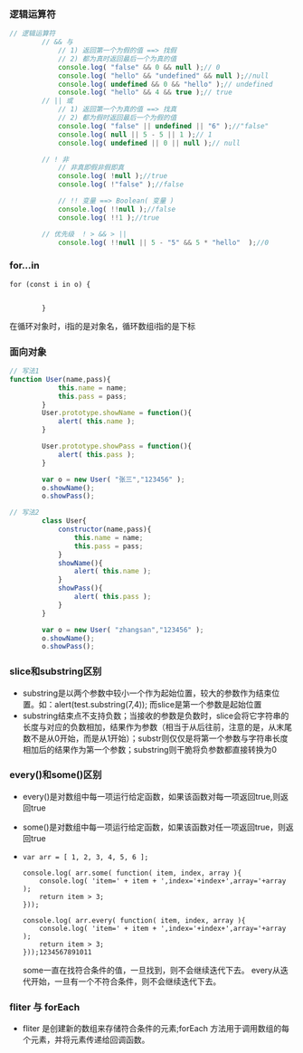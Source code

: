 ### 逻辑运算符

```javascript
// 逻辑运算符
		// && 与
			// 1) 返回第一个为假的值 ==> 找假
			// 2) 都为真时返回最后一个为真的值
			console.log( "false" && 0 && null );// 0
			console.log( "hello" && "undefined" && null );//null
			console.log( undefined && 0 && "hello" );// undefined
			console.log( "hello" && 4 && true );// true
		// || 或
			// 1) 返回第一个为真的值 ==> 找真
			// 2) 都为假时返回最后一个为假的值
			console.log( "false" || undefined || "6" );//"false"
			console.log( null || 5 - 5 || 1 );// 1
			console.log( undefined || 0 || null );// null

		// ! 非
			// 非真即假非假即真
			console.log( !null );//true
			console.log( !"false" );//false

			// !! 变量 ==> Boolean( 变量 )
			console.log( !!null );//false
			console.log( !!1 );//true

		// 优先级  ! > && > ||
			console.log( !!null || 5 - "5" && 5 * "hello"  );//0
```

### for...in

```
for (const i in o) {
            
            
        }
```



在循环对象时，i指的是对象名，循环数组i指的是下标



### 面向对象

```javascript
// 写法1
function User(name,pass){
			this.name = name;
			this.pass = pass;
		}
		User.prototype.showName = function(){
			alert( this.name );
		}

		User.prototype.showPass = function(){
			alert( this.pass );
		}

		var o = new User( "张三","123456" );
		o.showName();
		o.showPass();

// 写法2
		class User{
			constructor(name,pass){
				this.name = name;
				this.pass = pass;
			}
			showName(){
				alert( this.name );
			}
			showPass(){
				alert( this.pass );
			}
		}

		var o = new User( "zhangsan","123456" );
		o.showName();
		o.showPass();

```

### slice和substring区别

* substring是以两个参数中较小一个作为起始位置，较大的参数作为结束位置。如：alert(test.substring(7,4)); 而slice是第一个参数是起始位置
* substring结束点不支持负数；当接收的参数是负数时，slice会将它字符串的长度与对应的负数相加，结果作为参数（相当于从后往前，注意的是，从末尾数不是从0开始，而是从1开始）；substr则仅仅是将第一个参数与字符串长度相加后的结果作为第一个参数；substring则干脆将负参数都直接转换为0

### every()和some()区别

- every()是对数组中每一项运行给定函数，如果该函数对每一项返回true,则返回true

- some()是对数组中每一项运行给定函数，如果该函数对任一项返回true，则返回true

- ```
  var arr = [ 1, 2, 3, 4, 5, 6 ]; 
  
  console.log( arr.some( function( item, index, array ){ 
      console.log( 'item=' + item + ',index='+index+',array='+array ); 
      return item > 3; 
  })); 
  
  console.log( arr.every( function( item, index, array ){ 
      console.log( 'item=' + item + ',index='+index+',array='+array ); 
      return item > 3; 
  }));1234567891011
  ```

  some一直在找符合条件的值，一旦找到，则不会继续迭代下去。 every从迭代开始，一旦有一个不符合条件，则不会继续迭代下去。

### fliter 与 forEach

* fliter 是创建新的数组来存储符合条件的元素;forEach 方法用于调用数组的每个元素，并将元素传递给回调函数。